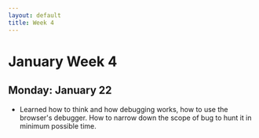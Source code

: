 ```yaml
---
layout: default
title: Week 4
---
```

# **January Week 4**
## **Monday: January 22**
- Learned how to think and how debugging works, how to use the browser's debugger. How to narrow down the scope of bug to hunt it in minimum possible time.
